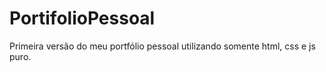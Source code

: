 # PortifolioPessoal
Primeira versão do meu portfólio pessoal utilizando somente html, css e js puro.
